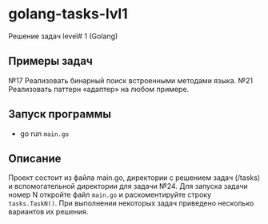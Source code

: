 # golang-tasks-lvl1
Решение задач level# 1 (Golang)

## Примеры задач
№17 Реализовать бинарный поиск встроенными методами языка.
№21 Реализовать паттерн «адаптер» на любом примере.    


## Запуск программы
- go run `main.go`

## Описание
Проект состоит из файла main.go, директории с решением задач (/tasks) и вспомогательной директории для задачи №24. Для запуска задачи номер N откройте файл `main.go` и раскоментируйте строку `tasks.TaskN()`. При выполнении некоторых задач приведено несколько вариантов их решения.
